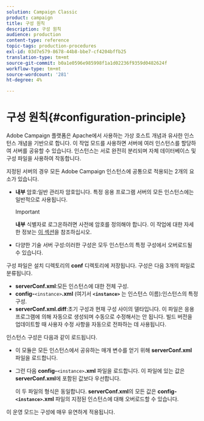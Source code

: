 ```yaml
---
solution: Campaign Classic
product: campaign
title: 구성 원칙
description: 구성 원칙
audience: production
content-type: reference
topic-tags: production-procedures
exl-id: 03d7e579-8678-44b8-bbe7-cf4204bffb25
translation-type: tm+mt
source-git-commit: b0a1e0596e985998f1a1d02236f9359d0482624f
workflow-type: tm+mt
source-wordcount: '281'
ht-degree: 4%

---
```


# 구성 원칙{#configuration-principle}

Adobe Campaign 플랫폼은 Apache에서 사용하는 가상 호스트 개념과 유사한 인스턴스 개념을 기반으로 합니다. 이 작업 모드를 사용하면 서버에 여러 인스턴스를 할당하여 서버를 공유할 수 있습니다. 인스턴스는 서로 완전히 분리되며 자체 데이터베이스 및 구성 파일을 사용하여 작동합니다.

지정된 서버의 경우 모든 Adobe Campaign 인스턴스에 공통으로 적용되는 2개의 요소가 있습니다.

* **내부** 암호:일반 관리자 암호입니다. 특정 응용 프로그램 서버의 모든 인스턴스에는 일반적으로 사용됩니다.

   >[!IMPORTANT]
   >
   >**내부** 식별자로 로그온하려면 사전에 암호를 정의해야 합니다. 이 작업에 대한 자세한 정보는 [이 섹션](../../installation/using/configuring-campaign-server.md#internal-identifier)을 참조하십시오.

* 다양한 기술 서버 구성:이러한 구성은 모두 인스턴스의 특정 구성에서 오버로드될 수 있습니다.

구성 파일은 설치 디렉토리의 **conf** 디렉토리에 저장됩니다. 구성은 다음 3개의 파일로 분류됩니다.

* **serverConf.xml**:모든 인스턴스에 대한 전체 구성.
* **config-**`<instance>`**.xml** (여기서 **`<instance>`** 는 인스턴스 이름):인스턴스의 특정 구성.
* **serverConf.xml.diff**:초기 구성과 현재 구성 사이의 델타입니다. 이 파일은 응용 프로그램에 의해 자동으로 생성되며 수동으로 수정해서는 안 됩니다. 빌드 버전을 업데이트할 때 사용자 수정 사항을 자동으로 전파하는 데 사용됩니다.

인스턴스 구성은 다음과 같이 로드됩니다.

* 이 모듈은 모든 인스턴스에서 공유하는 매개 변수를 얻기 위해 **serverConf.xml** 파일을 로드합니다.
* 그런 다음 **config-**`<instance>`**.xml** 파일을 로드합니다. 이 파일에 있는 값은 **serverConf.xml**&#x200B;에 포함된 값보다 우선합니다.

   이 두 파일의 형식은 동일합니다. **serverConf.xml**&#x200B;의 모든 값은 **config-`<instance>`.xml** 파일의 지정된 인스턴스에 대해 오버로드할 수 있습니다.

이 운영 모드는 구성에 매우 유연하게 적용됩니다.
